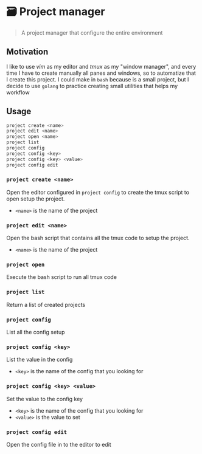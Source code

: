 # 🗃️ Project manager

> A project manager that configure the entire environment

## Motivation

I like to use _vim_ as my editor and _tmux_ as my "window manager", and
every time I have to create manually all panes and windows, so to
automatize that I create this project. I could make in `bash`
because is a small project, but I decide to use `golang` to practice
creating small utilities that helps my workflow

## Usage

```bash
project create <name>
project edit <name>
project open <name>
project list
project config
project config <key>
project config <key> <value>
project config edit
```

### `project create <name>`

Open the editor configured in `project config` to create the tmux
script to open setup the project.

- `<name>` is the name of the project

### `project edit <name>`

Open the bash script that contains all the tmux code to setup the
project.

- `<name>` is the name of the project

### `project open`

Execute the bash script to run all tmux code

### `project list`

Return a list of created projects

### `project config`

List all the config setup

### `project config <key>`

List the value in the config

- `<key>` is the name of the config that you looking for

### `project config <key> <value>`

Set the value to the config key

- `<key>` is the name of the config that you looking for
- `<value>` is the value to set

### `project config edit`

Open the config file in to the editor to edit
